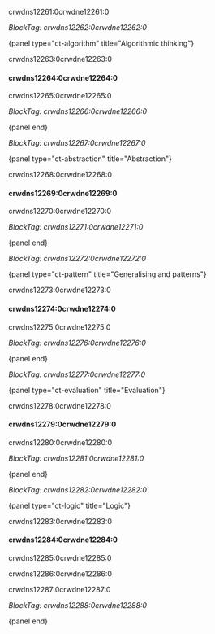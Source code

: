crwdns12261:0crwdne12261:0

*BlockTag: crwdns12262:0crwdne12262:0*

{panel type="ct-algorithm" title="Algorithmic thinking"}

crwdns12263:0crwdne12263:0

#### crwdns12264:0crwdne12264:0

crwdns12265:0crwdne12265:0

*BlockTag: crwdns12266:0crwdne12266:0*

{panel end}

*BlockTag: crwdns12267:0crwdne12267:0*

{panel type="ct-abstraction" title="Abstraction"}

crwdns12268:0crwdne12268:0

#### crwdns12269:0crwdne12269:0

crwdns12270:0crwdne12270:0

*BlockTag: crwdns12271:0crwdne12271:0*

{panel end}

*BlockTag: crwdns12272:0crwdne12272:0*

{panel type="ct-pattern" title="Generalising and patterns"}

crwdns12273:0crwdne12273:0

#### crwdns12274:0crwdne12274:0

crwdns12275:0crwdne12275:0

*BlockTag: crwdns12276:0crwdne12276:0*

{panel end}

*BlockTag: crwdns12277:0crwdne12277:0*

{panel type="ct-evaluation" title="Evaluation"}

crwdns12278:0crwdne12278:0

#### crwdns12279:0crwdne12279:0

crwdns12280:0crwdne12280:0

*BlockTag: crwdns12281:0crwdne12281:0*

{panel end}

*BlockTag: crwdns12282:0crwdne12282:0*

{panel type="ct-logic" title="Logic"}

crwdns12283:0crwdne12283:0

#### crwdns12284:0crwdne12284:0

crwdns12285:0crwdne12285:0

crwdns12286:0crwdne12286:0

crwdns12287:0crwdne12287:0

*BlockTag: crwdns12288:0crwdne12288:0*

{panel end}